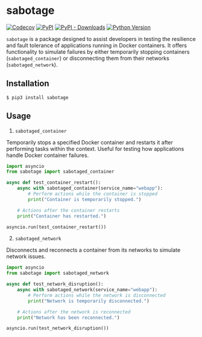 # sabotage

[![Codecov](https://img.shields.io/codecov/c/github/tsv1/sabotage/master.svg?style=flat-square)](https://codecov.io/gh/tsv1/sabotage)
[![PyPI](https://img.shields.io/pypi/v/sabotage.svg?style=flat-square)](https://pypi.python.org/pypi/sabotage/)
[![PyPI - Downloads](https://img.shields.io/pypi/dm/sabotage?style=flat-square)](https://pypi.python.org/pypi/sabotage/)
[![Python Version](https://img.shields.io/pypi/pyversions/sabotage.svg?style=flat-square)](https://pypi.python.org/pypi/sabotage/)

`sabotage` is a package designed to assist developers in testing the resilience and fault tolerance of applications running in Docker containers. It offers functionality to simulate failures by either temporarily stopping containers (`sabotaged_container`) or disconnecting them from their networks (`sabotaged_network`). 

## Installation

```shell
$ pip3 install sabotage
```

## Usage

1. `sabotaged_container`

Temporarily stops a specified Docker container and restarts it after performing tasks within the context. Useful for testing how applications handle Docker container failures.

```python
import asyncio
from sabotage import sabotaged_container

async def test_container_restart():
    async with sabotaged_container(service_name="webapp"):
        # Perform actions while the container is stopped
        print("Container is temporarily stopped.")

    # Actions after the container restarts
    print("Container has restarted.")

asyncio.run(test_container_restart())
```

2. `sabotaged_network`

Disconnects and reconnects a container from its networks to simulate network issues.

```python
import asyncio
from sabotage import sabotaged_network

async def test_network_disruption():
    async with sabotaged_network(service_name="webapp"):
        # Perform actions while the network is disconnected
        print("Network is temporarily disconnected.")

    # Actions after the network is reconnected
    print("Network has been reconnected.")

asyncio.run(test_network_disruption())
```
